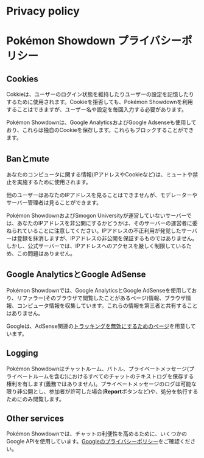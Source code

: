 # Privacy policy

# Pokémon Showdown プライバシーポリシー

## Cookies

Cokkieは、ユーザーのログイン状態を維持したりユーザーの設定を記憶したりするために使用されます。Cookieを拒否しても、Pokémon Showdownを利用することはできますが、ユーザー名や設定を毎回入力する必要があります。

Pokémon Showdownは、Google AnalyticsおよびGoogle Adsenseも使用しており、これらは独自のCookieを保存します。これらもブロックすることができます。

## Banとmute

あなたのコンピュータに関する情報(IPアドレスやCookieなど)は、ミュートや禁止を実施するために使用されます。

他のユーザーはあなたのIPアドレスを見ることはできませんが、モデレーターやサーバー管理者は見ることができます。

Pokémon ShowdownおよびSmogon Universityが運営していないサーバーでは、あなたのIPアドレスを非公開にするかどうかは、そのサーバーの運営者に委ねられていることに注意してください。IPアドレスの不正利用が発覚したサーバーは登録を抹消しますが、IPアドレスの非公開を保証するものではありません。しかし、公式サーバーでは、IPアドレスへのアクセスを厳しく制限しているため、この問題はありません。

## Google AnalyticsとGoogle AdSense

Pokémon Showdownでは、Google AnalyticsとGoogle AdSenseを使用しており、リファラー(そのブラウザで閲覧したことがあるページ)情報、ブラウザ情報、コンピュータ情報を収集しています。これらの情報を第三者と共有することはありません。

Googleは、AdSense関連の[トラッキングを無効にするためのページ](https://www.google.com/settings/ads/onweb/)を用意しています。

## Logging

Pokémon Showdownはチャットルーム、バトル、プライベートメッセージ(プライベートルームを含む)におけるすべてのチャットのテキストログを保存する権利を有します(義務ではありません)。プライベートメッセージのログは可能な限り非公開とし、参加者が許可した場合(**Report**ボタンなど)や、処分を執行するためにのみ閲覧します。

## Other services

Pokémon Showdownでは、チャットの利便性を高めるために、いくつかのGoogle APIを使用しています。[Googleのプライバシーポリシー](https://policies.google.com/privacy)をご確認ください。
